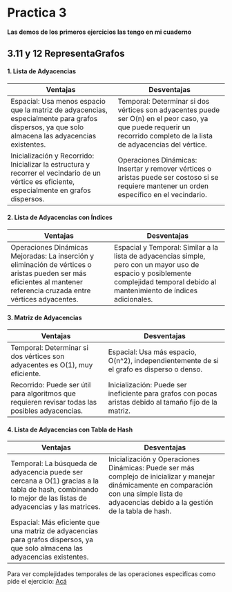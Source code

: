 # Practica 3
**Las demos de los primeros ejercicios las tengo en mi cuaderno**

## 3.11 y 12 RepresentaGrafos

#### 1. Lista de Adyacencias


| Ventajas | Desventajas |
|------------|-------------|
| Espacial: Usa menos espacio que la matriz de adyacencias, especialmente para grafos dispersos, ya que solo almacena las adyacencias existentes.| Temporal: Determinar si dos vértices son adyacentes puede ser O(n) en el peor caso, ya que puede requerir un recorrido completo de la lista de adyacencias del vértice.
Inicialización y Recorrido: Inicializar la estructura y recorrer el vecindario de un vértice es eficiente, especialmente en grafos dispersos.|Operaciones Dinámicas: Insertar y remover vértices o aristas puede ser costoso si se requiere mantener un orden específico en el vecindario.


#### 2. Lista de Adyacencias con Índices
| Ventajas | Desventajas |
|------------|-------------|
|Operaciones Dinámicas Mejoradas: La inserción y eliminación de vértices o aristas pueden ser más eficientes al mantener referencia cruzada entre vértices adyacentes.| Espacial y Temporal: Similar a la lista de adyacencias simple, pero con un mayor uso de espacio y posiblemente complejidad temporal debido al mantenimiento de índices adicionales.

#### 3. Matriz de Adyacencias
| Ventajas | Desventajas |
|------------|-------------|
|Temporal: Determinar si dos vértices son adyacentes es O(1), muy eficiente.| Espacial: Usa más espacio, O(n^2), independientemente de si el grafo es disperso o denso.
Recorrido: Puede ser útil para algoritmos que requieren revisar todas las posibles adyacencias.|Inicialización: Puede ser ineficiente para grafos con pocas aristas debido al tamaño fijo de la matriz.

#### 4. Lista de Adyacencias con Tabla de Hash

| Ventajas | Desventajas |
|------------|-------------|
|Temporal: La búsqueda de adyacencia puede ser cercana a O(1) gracias a la tabla de hash, combinando lo mejor de las listas de adyacencias y las matrices.|Inicialización y Operaciones Dinámicas: Puede ser más complejo de inicializar y manejar dinámicamente en comparación con una simple lista de adyacencias debido a la gestión de la tabla de hash.
Espacial: Más eficiente que una matriz de adyacencias para grafos dispersos, ya que solo almacena las adyacencias existentes.|

Para ver complejidades temporales de las operaciones especificas como pide el ejercicio:
[Acá](https://github.com/IgnaOromendia/UBA_AED3/blob/main/practicas/practica%202/Ejercicios/Ej_11.md)